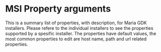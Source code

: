 # MSI Property arguments

This is a summary list of properties, with description, for Maria GDK installers. Please refere to the individual installers to see the properties supported by a spesific installer. The properties have default values, the most common properties to edit are host name, path and url related properties.
